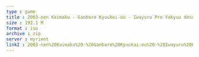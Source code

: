 ```yaml
---
type : game
title : 2003-nen Kaimaku - Ganbare Kyuukai-ou - Iwayuru Pro Yakyuu desu ne (Japan)
size : 192.1 M
format : iso
archive : zip
server : myrient
link2 : 2003-nen%20Kaimaku%20-%20Ganbare%20Kyuukai-ou%20-%20Iwayuru%20Pro%20Yakyuu%20desu%20ne%20%28Japan%29
---
```


